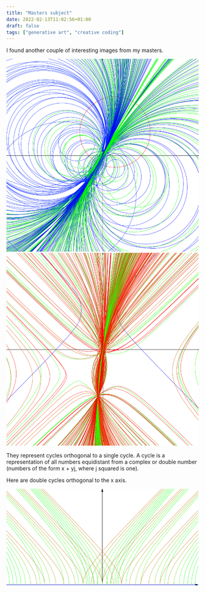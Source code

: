 ```yaml
---
title: "Masters subject"
date: 2022-02-13T11:02:56+01:00
draft: false
tags: ["generative art", "creative coding"]
---
```


I found another couple of interesting images from my masters.

![Circles Orthogonal to to a single circle](circle_orthog.png)
![Hyperbolas Orthogonal to a single hyperbola](hyper_orthog.png)

They represent cycles orthogonal to a single cycle. A cycle is a representation of all numbers equidistant from a complex or double number (numbers of the form x + yj, where j squared is one).

Here are double cycles orthogonal to the x axis.

![Hyperbolas Orthogonal to the x-axis](hyper_plane_orthog.png)